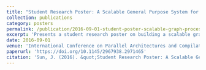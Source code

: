 ```yaml
---
title: "Student Research Poster: A Scalable General Purpose System for Large-Scale Graph Processing"
collection: publications
category: posters
permalink: /publication/2016-09-01-student-poster-scalable-graph-processing
excerpt: 'Presents a student research poster on building a scalable graph analytics framework that hides the complexity of parallelism, data distribution and memory locality behind an abstract interface using NUMA-awareness.'
date: 2016-09-01
venue: 'International Conference on Parallel Architectures and Compilation (PACT)'
paperurl: 'https://doi.org/10.1145/2967938.2971465'
citation: 'Sun, J. (2016). &quot;Student Research Poster: A Scalable General Purpose System for Large-Scale Graph Processing.&quot; In <i>Proceedings of the 2016 International Conference on Parallel Architectures and Compilation</i>, 456. https://doi.org/10.1145/2967938.2971465'
---
```

